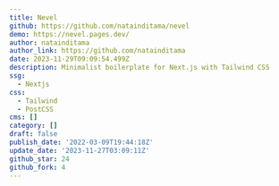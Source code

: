 ```yaml
---
title: Nevel
github: https://github.com/natainditama/nevel
demo: https://nevel.pages.dev/
author: natainditama
author_link: https://github.com/natainditama
date: 2023-11-29T09:09:54.499Z
description: Minimalist boilerplate for Next.js with Tailwind CSS
ssg:
  - Nextjs
css:
  - Tailwind
  - PostCSS
cms: []
category: []
draft: false
publish_date: '2022-03-09T19:44:18Z'
update_date: '2023-11-27T03:09:11Z'
github_star: 24
github_fork: 4
---
```


